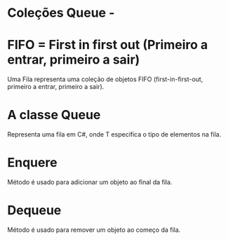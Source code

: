 # Coleções Queue - 


# FIFO = First in first out (Primeiro a entrar, primeiro a sair)

Uma Fila representa uma coleção de objetos FIFO (first-in-first-out, primeiro a entrar, primeiro a sair).

# A classe Queue<T> 
Representa uma fila em C#, onde T especifica o tipo de elementos na fila.

# Enquere 
Método é usado para adicionar um objeto ao final da fila.

# Dequeue 
Método é usado para remover um objeto ao começo da fila.
